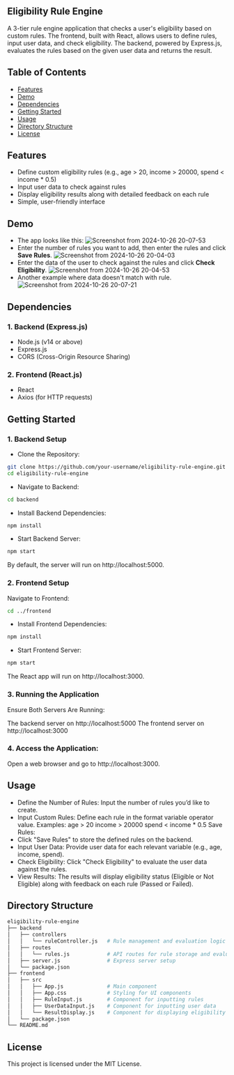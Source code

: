 ## Eligibility Rule Engine
A 3-tier rule engine application that checks a user's eligibility based on custom rules. The frontend, built with React, allows users to define rules, input user data, and check eligibility. The backend, powered by Express.js, evaluates the rules based on the given user data and returns the result.

## Table of Contents

- [Features](#features)
- [Demo](#demo)
- [Dependencies](#dependencies)
- [Getting Started](#getting-started)
- [Usage](#usage)
- [Directory Structure](#directory-structure)
- [License](#license)

## Features
- Define custom eligibility rules (e.g., age > 20, income > 20000, spend < income * 0.5)
- Input user data to check against rules
- Display eligibility results along with detailed feedback on each rule
- Simple, user-friendly interface

## Demo
- The app looks like this:
  ![Screenshot from 2024-10-26 20-07-53](https://github.com/user-attachments/assets/b8591e84-14b1-45fb-8b16-4e94cc4b640b)
- Enter the number of rules you want to add, then enter the rules and click **Save Rules**.
  ![Screenshot from 2024-10-26 20-04-03](https://github.com/user-attachments/assets/359ad63b-5ccb-4dfd-b605-a9275c00d538)
- Enter the data of the user to check against the rules and click **Check Eligibility**.
  ![Screenshot from 2024-10-26 20-04-53](https://github.com/user-attachments/assets/878e7b46-fdc4-42c8-92f5-f1dcf466b1e8)
- Another example where data doesn't match with rule.
  ![Screenshot from 2024-10-26 20-07-21](https://github.com/user-attachments/assets/d5e88683-8069-4586-89c8-5df95ed1a786)

## Dependencies
### 1. Backend (Express.js)
- Node.js (v14 or above)
- Express.js
- CORS (Cross-Origin Resource Sharing)
### 2. Frontend (React.js)
- React
- Axios (for HTTP requests)

## Getting Started
### 1. Backend Setup
- Clone the Repository:
```bash
git clone https://github.com/your-username/eligibility-rule-engine.git
cd eligibility-rule-engine
```
- Navigate to Backend:
```bash
cd backend
```
- Install Backend Dependencies:
```bash
npm install
```
- Start Backend Server:
```bash
npm start
```
By default, the server will run on http://localhost:5000.

### 2. Frontend Setup
Navigate to Frontend:
```bash
cd ../frontend
```
- Install Frontend Dependencies:
```bash
npm install
```
- Start Frontend Server:
```bash
npm start
```
The React app will run on http://localhost:3000.

### 3. Running the Application
Ensure Both Servers Are Running:

The backend server on http://localhost:5000
The frontend server on http://localhost:3000

### 4. Access the Application:

Open a web browser and go to http://localhost:3000.

## Usage
- Define the Number of Rules: Input the number of rules you’d like to create.
- Input Custom Rules: Define each rule in the format variable operator value. Examples:
age > 20
income > 20000
spend < income * 0.5
Save Rules:
- Click "Save Rules" to store the defined rules on the backend.
- Input User Data: Provide user data for each relevant variable (e.g., age, income, spend).
- Check Eligibility: Click "Check Eligibility" to evaluate the user data against the rules.
- View Results: The results will display eligibility status (Eligible or Not Eligible) along with feedback on each rule (Passed or Failed).

## Directory Structure
```bash
eligibility-rule-engine
├── backend
│   ├── controllers
│   │   └── ruleController.js   # Rule management and evaluation logic
│   ├── routes
│   │   └── rules.js            # API routes for rule storage and evaluation
│   ├── server.js               # Express server setup
│   └── package.json
├── frontend
│   ├── src
│   │   ├── App.js              # Main component
│   │   ├── App.css             # Styling for UI components
│   │   ├── RuleInput.js        # Component for inputting rules
│   │   ├── UserDataInput.js    # Component for inputting user data
│   │   └── ResultDisplay.js    # Component for displaying eligibility results
│   └── package.json
└── README.md
```
## License
This project is licensed under the MIT License.

